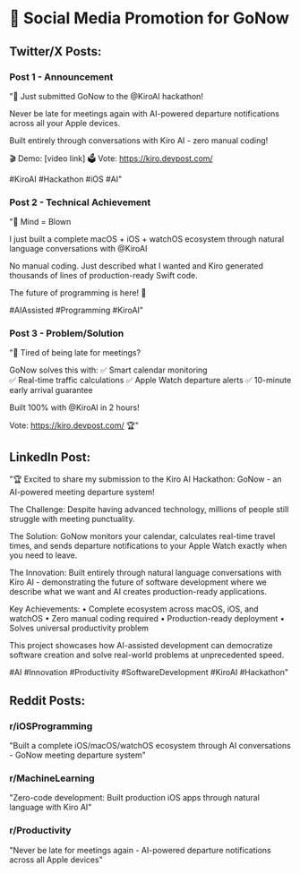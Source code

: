 # 📱 Social Media Promotion for GoNow

## Twitter/X Posts:

### Post 1 - Announcement
"🚀 Just submitted GoNow to the @KiroAI hackathon! 

Never be late for meetings again with AI-powered departure notifications across all your Apple devices. 

Built entirely through conversations with Kiro AI - zero manual coding! 

🎬 Demo: [video link]
🗳️ Vote: https://kiro.devpost.com/

#KiroAI #Hackathon #iOS #AI"

### Post 2 - Technical Achievement  
"🤖 Mind = Blown 

I just built a complete macOS + iOS + watchOS ecosystem through natural language conversations with @KiroAI 

No manual coding. Just described what I wanted and Kiro generated thousands of lines of production-ready Swift code.

The future of programming is here! 🚀

#AIAssisted #Programming #KiroAI"

### Post 3 - Problem/Solution
"📅 Tired of being late for meetings? 

GoNow solves this with:
✅ Smart calendar monitoring  
✅ Real-time traffic calculations
✅ Apple Watch departure alerts
✅ 10-minute early arrival guarantee

Built 100% with @KiroAI in 2 hours!

Vote: https://kiro.devpost.com/ 🏆"

## LinkedIn Post:
"🏆 Excited to share my submission to the Kiro AI Hackathon: GoNow - an AI-powered meeting departure system!

The Challenge: Despite having advanced technology, millions of people still struggle with meeting punctuality.

The Solution: GoNow monitors your calendar, calculates real-time travel times, and sends departure notifications to your Apple Watch exactly when you need to leave.

The Innovation: Built entirely through natural language conversations with Kiro AI - demonstrating the future of software development where we describe what we want and AI creates production-ready applications.

Key Achievements:
• Complete ecosystem across macOS, iOS, and watchOS
• Zero manual coding required
• Production-ready deployment
• Solves universal productivity problem

This project showcases how AI-assisted development can democratize software creation and solve real-world problems at unprecedented speed.

#AI #Innovation #Productivity #SoftwareDevelopment #KiroAI #Hackathon"

## Reddit Posts:

### r/iOSProgramming
"Built a complete iOS/macOS/watchOS ecosystem through AI conversations - GoNow meeting departure system"

### r/MachineLearning  
"Zero-code development: Built production iOS apps through natural language with Kiro AI"

### r/Productivity
"Never be late for meetings again - AI-powered departure notifications across all Apple devices"
